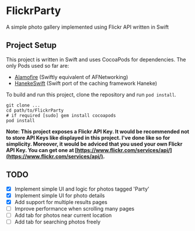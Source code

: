 # FlickrParty
A simple photo gallery implemented using Flickr API written in Swift

## Project Setup

This project is written in Swift and uses CocoaPods for dependencies. The only Pods used so far are:

* [Alamofire](https://github.com/Alamofire/Alamofire) (Swiftly equivalent of AFNetworking)
* [HanekeSwift](https://github.com/Haneke/HanekeSwift) (Swift port of the caching framework Haneke)

To build and run this project, clone the repository and run `pod install`.

    git clone ...
    cd path/to/FlickrParty
    # if required [sudo] gem install cocoapods
    pod install

**Note: This project exposes a Flickr API Key. It would be recommended not to store API Keys like displayed in this project. I've done like so for simplicity.
Moreover, it would be adviced that you used your own Flickr API Key. You can get one at [https://www.flickr.com/services/api/](https://www.flickr.com/services/api/).**

## TODO

- [x] Implement simple UI and logic for photos tagged 'Party'
- [x] Implement simple UI for photo details
- [x] Add support for multiple results pages
- [ ] Improve performance when scrolling many pages
- [ ] Add tab for photos near current location
- [ ] Add tab for searching photos freely
